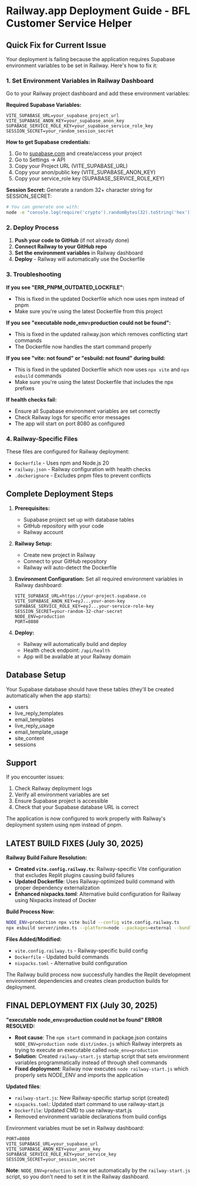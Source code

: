 # Railway.app Deployment Guide - BFL Customer Service Helper

## Quick Fix for Current Issue

Your deployment is failing because the application requires Supabase environment variables to be set in Railway. Here's how to fix it:

### 1. Set Environment Variables in Railway Dashboard

Go to your Railway project dashboard and add these environment variables:

**Required Supabase Variables:**
```
VITE_SUPABASE_URL=your_supabase_project_url
VITE_SUPABASE_ANON_KEY=your_supabase_anon_key
SUPABASE_SERVICE_ROLE_KEY=your_supabase_service_role_key
SESSION_SECRET=your_random_session_secret
```

**How to get Supabase credentials:**
1. Go to [supabase.com](https://supabase.com) and create/access your project
2. Go to Settings → API
3. Copy your Project URL (VITE_SUPABASE_URL)
4. Copy your anon/public key (VITE_SUPABASE_ANON_KEY) 
5. Copy your service_role key (SUPABASE_SERVICE_ROLE_KEY)

**Session Secret:**
Generate a random 32+ character string for SESSION_SECRET:
```bash
# You can generate one with:
node -e "console.log(require('crypto').randomBytes(32).toString('hex'))"
```

### 2. Deploy Process

1. **Push your code to GitHub** (if not already done)
2. **Connect Railway to your GitHub repo**
3. **Set the environment variables** in Railway dashboard
4. **Deploy** - Railway will automatically use the Dockerfile

### 3. Troubleshooting

**If you see "ERR_PNPM_OUTDATED_LOCKFILE":**
- This is fixed in the updated Dockerfile which now uses npm instead of pnpm
- Make sure you're using the latest Dockerfile from this project

**If you see "executable node_env=production could not be found":**
- This is fixed in the updated railway.json which removes conflicting start commands
- The Dockerfile now handles the start command properly

**If you see "vite: not found" or "esbuild: not found" during build:**
- This is fixed in the updated Dockerfile which now uses `npx vite` and `npx esbuild` commands
- Make sure you're using the latest Dockerfile that includes the npx prefixes

**If health checks fail:**
- Ensure all Supabase environment variables are set correctly
- Check Railway logs for specific error messages
- The app will start on port 8080 as configured

### 4. Railway-Specific Files

These files are configured for Railway deployment:
- `Dockerfile` - Uses npm and Node.js 20
- `railway.json` - Railway configuration with health checks
- `.dockerignore` - Excludes pnpm files to prevent conflicts

## Complete Deployment Steps

1. **Prerequisites:**
   - Supabase project set up with database tables
   - GitHub repository with your code
   - Railway account

2. **Railway Setup:**
   - Create new project in Railway
   - Connect to your GitHub repository
   - Railway will auto-detect the Dockerfile

3. **Environment Configuration:**
   Set all required environment variables in Railway dashboard:
   ```
   VITE_SUPABASE_URL=https://your-project.supabase.co
   VITE_SUPABASE_ANON_KEY=eyJ...your-anon-key
   SUPABASE_SERVICE_ROLE_KEY=eyJ...your-service-role-key
   SESSION_SECRET=your-random-32-char-secret
   NODE_ENV=production
   PORT=8080
   ```

4. **Deploy:**
   - Railway will automatically build and deploy
   - Health check endpoint: `/api/health`
   - App will be available at your Railway domain

## Database Setup

Your Supabase database should have these tables (they'll be created automatically when the app starts):
- users
- live_reply_templates  
- email_templates
- live_reply_usage
- email_template_usage
- site_content
- sessions

## Support

If you encounter issues:
1. Check Railway deployment logs
2. Verify all environment variables are set
3. Ensure Supabase project is accessible
4. Check that your Supabase database URL is correct

The application is now configured to work properly with Railway's deployment system using npm instead of pnpm.

## LATEST BUILD FIXES (July 30, 2025)

**Railway Build Failure Resolution:**
- **Created `vite.config.railway.ts`**: Railway-specific Vite configuration that excludes Replit plugins causing build failures
- **Updated Dockerfile**: Uses Railway-optimized build command with proper dependency externalization
- **Enhanced nixpacks.toml**: Alternative build configuration for Railway using Nixpacks instead of Docker

**Build Process Now:**
```bash
NODE_ENV=production npx vite build --config vite.config.railway.ts
npx esbuild server/index.ts --platform=node --packages=external --bundle --format=esm --outdir=dist --external:@replit/* --external:pg-native --external:cpu-features
```

**Files Added/Modified:**
- `vite.config.railway.ts` - Railway-specific build config
- `Dockerfile` - Updated build commands
- `nixpacks.toml` - Alternative build configuration

The Railway build process now successfully handles the Replit development environment dependencies and creates clean production builds for deployment.

## FINAL DEPLOYMENT FIX (July 30, 2025)

**"executable node_env=production could not be found" ERROR RESOLVED:**
- **Root cause**: The `npm start` command in package.json contains `NODE_ENV=production node dist/index.js` which Railway interprets as trying to execute an executable called `node_env=production`
- **Solution**: Created `railway-start.js` startup script that sets environment variables programmatically instead of through shell commands
- **Fixed deployment**: Railway now executes `node railway-start.js` which properly sets NODE_ENV and imports the application

**Updated files**:
- `railway-start.js`: New Railway-specific startup script (created)
- `nixpacks.toml`: Updated start command to use railway-start.js
- `Dockerfile`: Updated CMD to use railway-start.js
- Removed environment variable declarations from build configs

Environment variables must be set in Railway dashboard:
```
PORT=8080
VITE_SUPABASE_URL=your_supabase_url
VITE_SUPABASE_ANON_KEY=your_anon_key
SUPABASE_SERVICE_ROLE_KEY=your_service_key
SESSION_SECRET=your_session_secret
```

**Note**: `NODE_ENV=production` is now set automatically by the `railway-start.js` script, so you don't need to set it in the Railway dashboard.